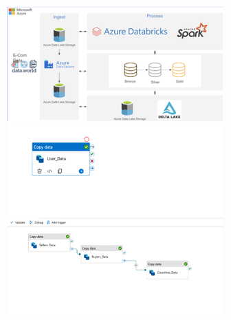 ![Alt text](https://github.com/PrudhviUB/ECommerce-Data-Analysis-Azure-Data-Engineering/blob/main/project_screenshots/Ecom_Project_Architecture.png)
![Alt text](https://github.com/PrudhviUB/ECommerce-Data-Analysis-Azure-Data-Engineering/blob/main/project_screenshots/data_ingest_pipeline1.png)
![Alt text](https://github.com/PrudhviUB/ECommerce-Data-Analysis-Azure-Data-Engineering/blob/main/project_screenshots/data_ingest_pipeline2.png)
